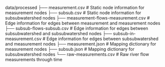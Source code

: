 data/processed
├── measurement.csv                   	# Static node information for measurement nodes
├── subsub.csv     						# Static node information for subsubwatershed nodes 
├── measurement-flows-measurement.csv   # Edge information for edges between measurement and measurement nodes  
├── subsub-flows-subsub.csv				# Edge information for edges between subsubwatershed and subsubwatershed nodes
├── subsub-in-measurement.csv			# Edge information for edges between subsubwatershed and measurement nodes 
├── measurement.json 					# Mapping dictionary for measurement nodes
├── subsub.json 						# Mapping dictionary for subsubwatershed nodes
└──	raw-measurements.csv				# Raw river flow measurements through time


